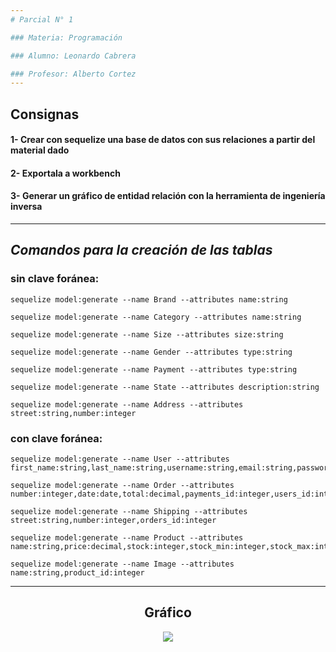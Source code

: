 ```yaml
---
# Parcial N° 1

### Materia: Programación

### Alumno: Leonardo Cabrera

### Profesor: Alberto Cortez
---
```


## Consignas   
#### 1- Crear con sequelize una base de datos con sus relaciones a partir del material dado

#### 2- Exportala a workbench

#### 3- Generar un gráfico de entidad relación con la herramienta de ingeniería inversa
---


## _Comandos para la creación de las tablas_

### sin clave foránea:

```
sequelize model:generate --name Brand --attributes name:string

sequelize model:generate --name Category --attributes name:string

sequelize model:generate --name Size --attributes size:string

sequelize model:generate --name Gender --attributes type:string

sequelize model:generate --name Payment --attributes type:string

sequelize model:generate --name State --attributes description:string

sequelize model:generate --name Address --attributes street:string,number:integer
```
### con clave foránea:

```
sequelize model:generate --name User --attributes first_name:string,last_name:string,username:string,email:string,password:string,addresses_id:integer

sequelize model:generate --name Order --attributes number:integer,date:date,total:decimal,payments_id:integer,users_id:integer,users_addresses_id:integer,states_id:integer

sequelize model:generate --name Shipping --attributes street:string,number:integer,orders_id:integer

sequelize model:generate --name Product --attributes name:string,price:decimal,stock:integer,stock_min:integer,stock_max:integer,brand_id:integer,categories_id:integer,genders_id:integer,sizes_id:integer

sequelize model:generate --name Image --attributes name:string,product_id:integer
```
---


<h2 align="center">Gráfico</h2>
 
<p align="center">
  <img 
 src="https://user-images.githubusercontent.com/83379102/122653025-57f49880-d118-11eb-8b95-030c49976959.png"/>
</p>




